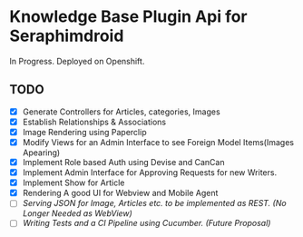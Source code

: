 # Knowledge Base Plugin Api for Seraphimdroid #

In Progress.
Deployed on Openshift.

## TODO ##
- [x] Generate Controllers for Articles, categories, Images
- [x] Establish Relationships & Associations
- [x] Image Rendering using Paperclip
- [x] Modify Views for an Admin Interface to see Foreign Model Items(Images Apearing)
- [x] Implement Role based Auth using Devise and CanCan
- [x] Implement Admin Interface for Approving Requests for new Writers.
- [x] Implement Show for Article
- [x] Rendering A good UI for Webview and Mobile Agent
- [ ] *Serving JSON for Image, Articles etc. to be implemented as REST. (No Longer Needed as WebView)*
- [ ] *Writing Tests and a CI Pipeline using Cucumber. (Future Proposal)*
